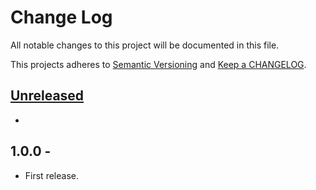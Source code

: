 # Change Log

All notable changes to this project will be documented in this file.

This projects adheres to [Semantic Versioning](http://semver.org/) and [Keep a CHANGELOG](http://keepachangelog.com/).

## [Unreleased][unreleased]
-

## 1.0.0 - 
- First release.

[unreleased]: https://github.com/wp-pay-extensions/charitable/compare/1.0.0...HEAD
